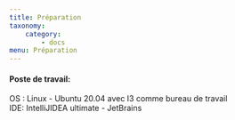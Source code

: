 ```yaml
---
title: Préparation
taxonomy:
    category:
        - docs
menu: Préparation
---
```


#### Poste de travail:
OS : Linux - Ubuntu 20.04 avec I3 comme bureau de travail  
IDE: IntelliJIDEA ultimate - JetBrains  


